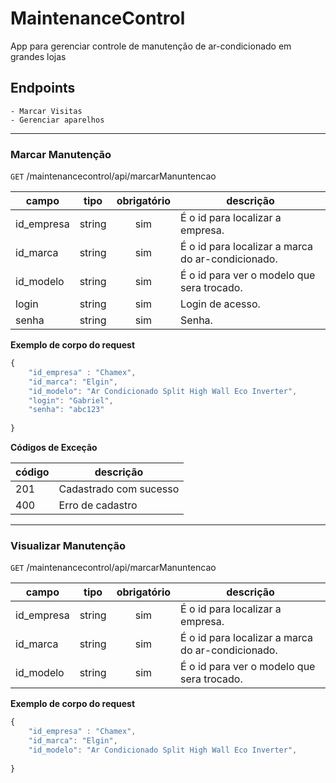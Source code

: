 # MaintenanceControl

App para gerenciar controle de manutenção de ar-condicionado em grandes lojas

## Endpoints
    - Marcar Visitas
    - Gerenciar aparelhos

---

### Marcar Manutenção
`GET` /maintenancecontrol/api/marcarManuntencao

| campo | tipo | obrigatório | descrição
|-------|------|:-------------:|--
| id_empresa | string | sim | É o id para localizar a empresa.
| id_marca | string | sim | É o id para localizar a marca do ar-condicionado.
| id_modelo | string | sim | É o id para ver o modelo que sera trocado.
| login | string | sim | Login de acesso.
| senha | string | sim | Senha.


**Exemplo de corpo do request**

```js
{
    "id_empresa" : "Chamex",
    "id_marca": "Elgin",
    "id_modelo": "Ar Condicionado Split High Wall Eco Inverter",
    "login": "Gabriel",
    "senha": "abc123"
    
}
```

**Códigos de Exceção**

| código | descrição 
|-|-
| 201 | Cadastrado com sucesso
| 400 | Erro de cadastro

---

### Visualizar Manutenção
`GET` /maintenancecontrol/api/marcarManuntencao

| campo | tipo | obrigatório | descrição
|-------|------|:-------------:|--
| id_empresa | string | sim | É o id para localizar a empresa.
| id_marca | string | sim | É o id para localizar a marca do ar-condicionado.
| id_modelo | string | sim | É o id para ver o modelo que sera trocado.

**Exemplo de corpo do request**

```js
{
    "id_empresa" : "Chamex",
    "id_marca": "Elgin",
    "id_modelo": "Ar Condicionado Split High Wall Eco Inverter",
    
}
```
